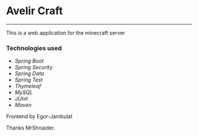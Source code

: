 # Avelir Craft
---

This is a web application for the minecraft server

### Technologies used
* *Spring Boot*
* *Spring Security*
* *Spring Data*
* *Spring Test*
* *Thymeleaf*
* *MySQL*
* *JUnit*
* *Maven*

Frontend by Egor-Jambulat

Thanks MrShnaider.
